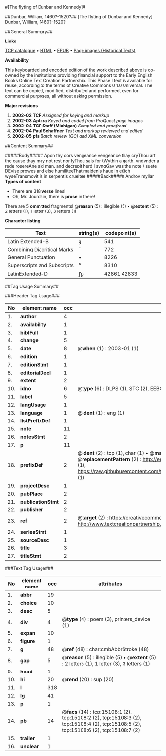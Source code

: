 #[The flyting of Dunbar and Kennedy]#

##Dunbar, William, 1460?-1520?##
[The flyting of Dunbar and Kennedy]
Dunbar, William, 1460?-1520?

##General Summary##

**Links**

[TCP catalogue](http://www.ota.ox.ac.uk/tcp/)  • 
[HTML](http://tei.it.ox.ac.uk/tcp/Texts-HTML/free/A20/A20969.html)  • 
[EPUB](http://tei.it.ox.ac.uk/tcp/Texts-EPUB/free/A20/A20969.epub) • 
[Page images (Historical Texts)](https://data.historicaltexts.jisc.ac.uk/view?pubId=eebo-99849934e&pageId=eebo-99849934e-15108-1)

**Availability**

This keyboarded and encoded edition of the
	       work described above is co-owned by the institutions
	       providing financial support to the Early English Books
	       Online Text Creation Partnership. This Phase I text is
	       available for reuse, according to the terms of Creative
	       Commons 0 1.0 Universal. The text can be copied,
	       modified, distributed and performed, even for
	       commercial purposes, all without asking permission.

**Major revisions**

1. __2002-02__ __TCP__ *Assigned for keying and markup*
1. __2002-03__ __Aptara__ *Keyed and coded from ProQuest page images*
1. __2002-04__ __TCP Staff (Michigan)__ *Sampled and proofread*
1. __2002-04__ __Paul Schaffner__ *Text and markup reviewed and edited*
1. __2002-05__ __pfs__ *Batch review (QC) and XML conversion*

##Content Summary##

#####Body#####
Apon thy cors vengeance vengeance thay cryThou art the cause thay may not rest nor lyThou sais for tWythin a garth. vndvnder a rede rosereAne ald man. and decrepit herd I syngGay was the note / suete DEvise prowes and else humiliteeThat maidenis haue in eūich wyseTransmovit is in serpentis crueltee
#####Back#####
Androv myllar
**Types of content**

  * There are 318 **verse** lines!
  * Oh, Mr. Jourdain, there is **prose** in there!

There are 5 **ommitted** fragments! 
 @__reason__ (5) : illegible (5)  •  @__extent__ (5) : 2 letters (1), 1 letter (3), 3 letters (1)

**Character listing**


|Text|string(s)|codepoint(s)|
|---|---|---|
|Latin Extended-B|ȝ|541|
|Combining             Diacritical Marks|̄|772|
|General Punctuation|•|8226|
|Superscripts             and Subscripts|⁶|8310|
|LatinExtended-D|ꝭꝑ|42861 42833|

##Tag Usage Summary##

###Header Tag Usage###

|No|element name|occ|attributes|
|---|---|---|---|
|1.|__author__|4||
|2.|__availability__|1||
|3.|__biblFull__|1||
|4.|__change__|5||
|5.|__date__|8| @__when__ (1) : 2003-01 (1)|
|6.|__edition__|1||
|7.|__editionStmt__|1||
|8.|__editorialDecl__|1||
|9.|__extent__|2||
|10.|__idno__|6| @__type__ (6) : DLPS (1), STC (2), EEBO-CITATION (1), PROQUEST (1), VID (1)|
|11.|__label__|5||
|12.|__langUsage__|1||
|13.|__language__|1| @__ident__ (1) : eng (1)|
|14.|__listPrefixDef__|1||
|15.|__note__|11||
|16.|__notesStmt__|2||
|17.|__p__|11||
|18.|__prefixDef__|2| @__ident__ (2) : tcp (1), char (1)  •  @__matchPattern__ (2) : ([0-9\-]+):([0-9IVX]+) (1), (.+) (1)  •  @__replacementPattern__ (2) : http://eebo.chadwyck.com/downloadtiff?vid=$1&page=$2 (1), https://raw.githubusercontent.com/textcreationpartnership/Texts/master/tcpchars.xml#$1 (1)|
|19.|__projectDesc__|1||
|20.|__pubPlace__|2||
|21.|__publicationStmt__|2||
|22.|__publisher__|2||
|23.|__ref__|2| @__target__ (2) : https://creativecommons.org/publicdomain/zero/1.0/ (1), http://www.textcreationpartnership.org/docs/. (1)|
|24.|__seriesStmt__|1||
|25.|__sourceDesc__|1||
|26.|__title__|3||
|27.|__titleStmt__|2||


###Text Tag Usage###

|No|element name|occ|attributes|
|---|---|---|---|
|1.|__abbr__|19||
|2.|__choice__|10||
|3.|__desc__|5||
|4.|__div__|4| @__type__ (4) : poem (3), printers_device (1)|
|5.|__expan__|10||
|6.|__figure__|1||
|7.|__g__|48| @__ref__ (48) : char:cmbAbbrStroke (48)|
|8.|__gap__|5| @__reason__ (5) : illegible (5)  •  @__extent__ (5) : 2 letters (1), 1 letter (3), 3 letters (1)|
|9.|__head__|1||
|10.|__hi__|20| @__rend__ (20) : sup (20)|
|11.|__l__|318||
|12.|__lg__|41||
|13.|__p__|1||
|14.|__pb__|14| @__facs__ (14) : tcp:15108:1 (2), tcp:15108:2 (2), tcp:15108:3 (2), tcp:15108:4 (2), tcp:15108:5 (2), tcp:15108:6 (2), tcp:15108:7 (2)|
|15.|__trailer__|1||
|16.|__unclear__|1||

